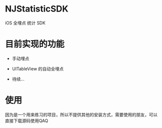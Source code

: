 # NJStatisticSDK

iOS 全埋点 统计 SDK

# 目前实现的功能

+ 手动埋点

+ UITableView 的自动全埋点

+ 待续...

# 使用

因为是一个用来练习的项目，所以不提供其他的安装方式，需要使用的朋友，可以直接下载源码使用QAQ
